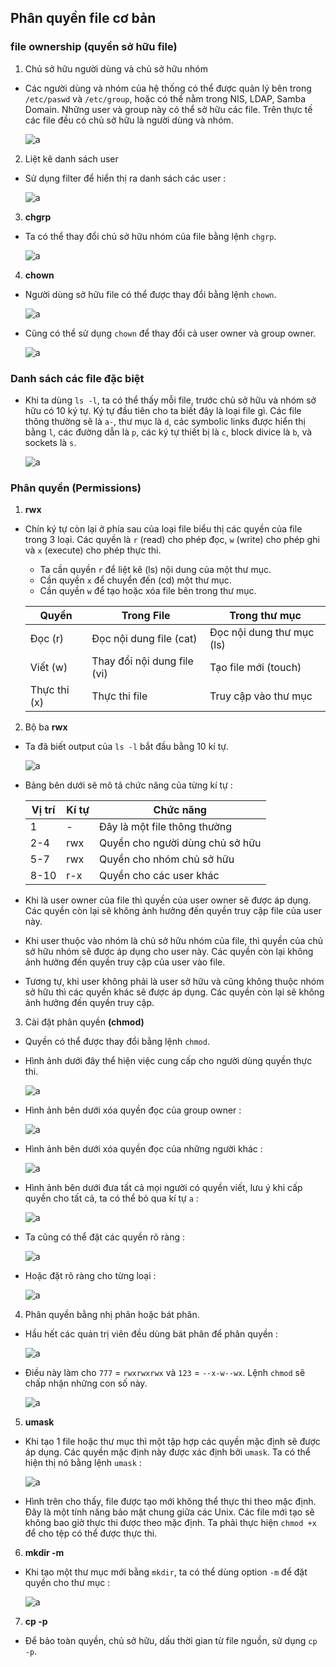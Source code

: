 ## Phân quyền file cơ bản

### file ownership (quyền sở hữu file)

1. Chủ sở hữu người dùng và chủ sở hữu nhóm

- Các người dùng và nhóm của hệ thống có thể được quản lý bên trong `/etc/paswd` và `/etc/group`, hoặc có thể nằm trong NIS, LDAP, Samba Domain. Những user và group này có thể sở hữu các file. Trên thực tế các file đều có chủ sở hữu là người dùng và nhóm.

    ![a](https://imgur.com/7YVZHRl.png)

2. Liệt kê danh sách user

- Sử dụng filter để hiển thị ra danh sách các user :

    ![a](https://imgur.com/TD8G3G9.png)

3. **chgrp**

- Ta có thể thay đổi chủ sở hữu nhóm của file bằng lệnh `chgrp`.

    ![a](https://imgur.com/RzJUon1.png)

4. **chown**

- Người dùng sở hữu file có thể được thay đổi bằng lệnh `chown`.

    ![a](https://imgur.com/6OxsgqE.png)

- Cũng có thể sử dụng `chown` để thay đổi cả user owner và group owner.

    ![a](https://imgur.com/s8urHbt.png)

### Danh sách các file đặc biệt

- Khi ta dùng `ls -l`, ta có thể thấy mỗi file, trước chủ sở hữu và nhóm sở hữu có 10 ký tự. Ký tự đầu tiên cho ta biết đây là loại file gì. Các file thông thường sẽ là `a-`, thư mục là `d`, các symbolic links được hiển thị bằng `l`, các đường dẫn là `p`, các ký tự thiết bị là `c`, block divice là `b`, và sockets là `s`.

    ![a](https://imgur.com/1IUSfXm.png)

### Phân quyền (Permissions)

1. **rwx**

- Chín ký tự còn lại ở phía sau của loại file biểu thị các quyền của file trong 3 loại. Các quyền là `r` (read) cho phép đọc, `w` (write) cho phép ghi và `x` (execute) cho phép thực thi. 
    - Ta cần quyền `r` để liệt kê (ls) nội dung của một thư mục.
    - Cần quyền `x` để chuyển đến (cd) một thư mục.
    - Cần quyền `w` để tạo hoặc xóa file bên trong thư mục.


    | Quyền | Trong File | Trong thư mục |
    | ------------- | ------------- |----|
    | Đọc (r) | Đọc nội dung file (cat) | Đọc nội dung thư mục (ls) |
    | Viết (w) | Thay đổi nội dung file (vi) | Tạo file mới (touch) |
    | Thực thi (x) | Thực thi file | Truy cập vào thư mục |

2. Bộ ba **rwx**

- Ta đã biết output của `ls -l` bắt đầu bằng 10 kí tự. 

    ![a](https://imgur.com/xxHqp3h.png)

- Bảng bên dưới sẽ mô tả chức năng của từng kí tự :

    | Vị trí | Kí tự | Chức năng |
    | ---- | ---- | ---- |
    | 1 | - | Đây là một file thông thường |
    | 2-4 | rwx | Quyền cho người dùng chủ sở hữu |
    | 5-7 | rwx | Quyền cho nhóm chủ sở hữu |
    | 8-10 | r-x | Quyền cho các user khác |

- Khi là user owner của file thì quyền của user owner sẽ được áp dụng. Các quyền còn lại sẽ không ảnh hưởng đến quyền truy cập file của user này.
- Khi user thuộc vào nhóm là chủ sở hữu nhóm của file, thì quyền của chủ sở hữu nhóm sẽ được áp dụng cho user này. Các quyền còn lại không ảnh hưởng đến quyền truy cập của user vào file.
- Tương tự, khi user không phải là user sở hữu và cũng không thuộc nhóm sở hữu thì các quyền khác sẽ được áp dụng. Các quyền còn lại sẽ không ảnh hưởng đến quyền truy cập.

3. Cài đặt phân quyền **(chmod)**

- Quyền có thể được thay đổi bằng lệnh `chmod`.
- Hình ảnh dưới đây thể hiện việc cung cấp cho người dùng quyền thực thi.

    ![a](https://imgur.com/hXiViXl.png)

- Hình ảnh bên dưới xóa quyền đọc của group owner :

    ![a](https://imgur.com/G6d5zFJ.png)

- Hình ảnh bên dưới xóa quyền đọc của những người khác :

    ![a](https://imgur.com/zA2p95Y.png)

- Hình ảnh bên dưới đưa tất cả mọi người có quyền viết, lưu ý khi cấp quyền cho tất cả, ta có thể bỏ qua kí tự `a` :

    ![a](https://imgur.com/4XH41QL.png)

- Ta cũng có thể đặt các quyền rõ ràng :

    ![a](https://imgur.com/wjtHVip.png)

- Hoặc đặt rõ ràng cho từng loại :

    ![a](https://imgur.com/JuX38no.png)

4. Phân quyền bằng nhị phân hoặc bát phân.

- Hầu hết các quản trị viên đều dùng bát phân để phân quyền :

    ![a](https://imgur.com/sPmBYyJ.png)

- Điều này làm cho `777` = `rwxrwxrwx` và `123` = `--x-w--wx`. Lệnh `chmod` sẽ chấp nhận những con số này.

    ![a](https://imgur.com/VfsYy3R.png)

5. **umask**

- Khi tạo 1 file hoặc thư mục thì một tập hợp các quyền mặc định sẽ được áp dụng. Các quyền mặc định này được xác định bởi `umask`. Ta có thể hiện thị nó bằng lệnh `umask` :

    ![a](https://imgur.com/Bn2XkCh.png)

- Hình trên cho thấy, file được tạo mới không thể thực thi theo mặc định. Đây là một tính năng bảo mật chung giữa các Unix. Các file mới tạo sẽ không bao giờ thực thi được theo mặc định. Ta phải thực hiện `chmod +x` để cho tệp có thể được thực thi.

6. **mkdir -m**

- Khi tạo một thư mục mới bằng `mkdir`, ta có thể dùng option `-m` để đặt quyền cho thư mục :

    ![a](https://imgur.com/ZV3fiz1.png)

7. **cp -p**

- Để bảo toàn quyền, chủ sở hữu, dấu thời gian từ file nguồn, sử dụng `cp -p`.